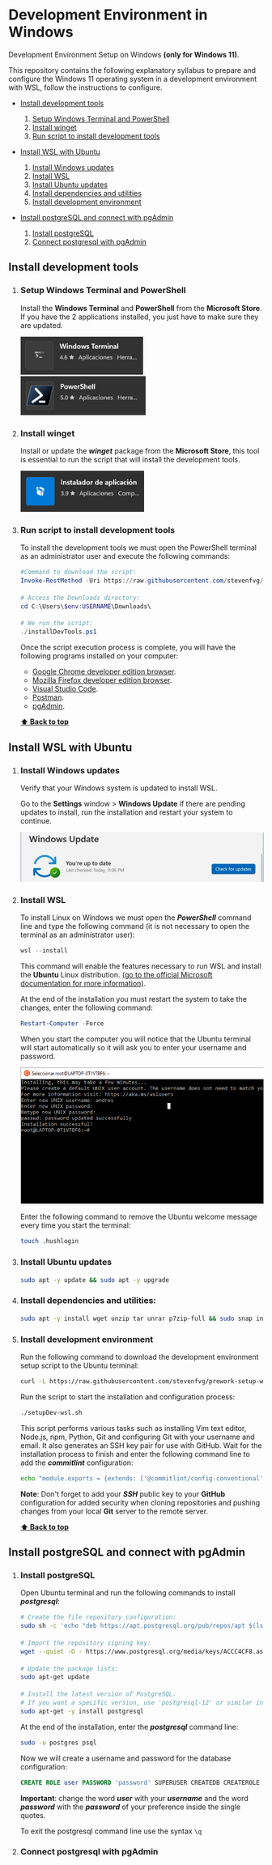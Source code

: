 # Development Environment in Windows

Development Environment Setup on Windows **(only for Windows 11)**. 

This repository contains the following explanatory syllabus to prepare and configure the Windows 11 operating system in a development environment with WSL, follow the instructions to configure.

- [Install development tools](#install-development-tools)
    1. [Setup Windows Terminal and PowerShell](#setup-windows-terminal-and-powershell)
    2. [Install winget](#install-winget)
    3. [Run script to install development tools](#run-script-to-install-development-tools)

- [Install WSL with Ubuntu](#install-wsl-with-ubuntu)
    1. [Install Windows updates](#install-windows-updates)
    2. [Install WSL](#install-wsl)
    3. [Install Ubuntu updates](#install-ubuntu-updates)
    4. [Install dependencies and utilities](#install-dependencies-and-utilities)
    5. [Install development environment](#install-development-environment)
   
- [Install postgreSQL and connect with pgAdmin](#install-postgresql-and-connect-with-pgAdmin)
    1. [Install postgreSQL](#install-postgresql)
    2. [Connect postgresql with pgAdmin](#connect-postgresql-with-pgadmin)
    

## Install development tools

1. ### Setup Windows Terminal and PowerShell

    Install the **Windows Terminal** and **PowerShell** from the **Microsoft Store**. If you have the 2 applications installed, you just have to make sure they are updated.

    ![Windows Terminal](./assets/imgs/153222.png)
    ![PowerShell](./assets/imgs/153223.png)

2. ### Install winget

    Install or update the ***winget*** package from the **Microsoft Store**, this tool is essential to run the script that will install the development tools.

    ![winget](./assets/imgs/153224.png)

3. ### Run script to install development tools

    To install the development tools we must open the PowerShell terminal as an administrator user and execute the following commands:

    ```powershell
    #Command to download the script:
    Invoke-RestMethod -Uri https://raw.githubusercontent.com/stevenfvg/prework-setup-windows/main/scripts/installDevTools.ps1 -OutFile "C:\Users\$env:USERNAME\Downloads\installDevTools.ps1"

    # Access the Downloads directory:
    cd C:\Users\$env:USERNAME\Downloads\

    # We run the script:
    ./installDevTools.ps1
    ```
    Once the script execution process is complete, you will have the following programs installed on your computer:
    
    - [Google Chrome developer edition browser](https://www.google.com/intl/es_us/chrome/dev/).
    - [Mozilla Firefox developer edition browser](https://www.mozilla.org/es-CL/firefox/developer/).
    - [Visual Studio Code](https://code.visualstudio.com/).
    - [Postman](https://www.postman.com/downloads/).
    - [pgAdmin](https://www.pgadmin.org/download/pgadmin-4-windows/).

    **[⬆ Back to top](#development-environment-in-windows)**

## Install WSL with Ubuntu

 1. ### Install Windows updates

    Verify that your Windows system is updated to install WSL.

    Go to the **Settings** window > **Windows Update** if there are pending updates to install, run the installation and restart your system to continue.

    ![Windows Update](./assets/imgs/153225.png)

 2. ### Install WSL

    To install Linux on Windows we must open the ***PowerShell*** command line and type the following command (it is not necessary to open the terminal as an administrator user):

    ```powershell
    wsl --install
    ```
    This command will enable the features necessary to run WSL and install the **Ubuntu** Linux distribution. [(go to the official Microsoft documentation for more information)](https://learn.microsoft.com/en-us/windows/wsl/install).

    At the end of the installation you must restart the system to take the changes, enter the following command:

    ```powershell
    Restart-Computer -Force
    ```    
    When you start the computer you will notice that the Ubuntu terminal will start automatically so it will ask you to enter your username and password.

    ![Terminal Ubuntu](./assets/imgs/153226.png)

    Enter the following command to remove the Ubuntu welcome message every time you start the terminal:

    ```bash
    touch .hushlogin
    ```

 3. ### Install Ubuntu updates

    ```bash
    sudo apt -y update && sudo apt -y upgrade 
    ```

4. ### Install dependencies and utilities:

    ```bash
    sudo apt -y install wget unzip tar unrar p7zip-full && sudo snap install curl
    ```

5. ### Install development environment

    Run the following command to download the development environment setup script to the Ubuntu terminal:

    ```bash
    curl -L https://raw.githubusercontent.com/stevenfvg/prework-setup-windows/main/scripts/setupDev-wsl.sh -O && chmod +x setupDev-wsl.sh
    ```
    Run the script to start the installation and configuration process:

    ```bash
    ./setupDev-wsl.sh
    ```
    This script performs various tasks such as installing Vim text editor, Node.js, npm, Python, Git and configuring Git with your username and email. It also generates an SSH key pair for use with GitHub.
    Wait for the installation process to finish and enter the following command line to add the ***commitlint*** configuration:

    ```bash
    echo "module.exports = {extends: ['@commitlint/config-conventional']}" > commitlint.config.js
    ```

    **Note**: Don't forget to add your ***SSH*** public key to your **GitHub** configuration for added security when cloning repositories and pushing changes from your local **Git** server to the remote server.

    **[⬆ Back to top](#development-environment-in-windows)**

## Install postgreSQL and connect with pgAdmin

 1. ### Install postgreSQL
    
    Open Ubuntu terminal and run the following commands to install ***postgresql***:

    ```bash
    # Create the file repository configuration:
    sudo sh -c 'echo "deb https://apt.postgresql.org/pub/repos/apt $(lsb_release -cs)-pgdg main" > /etc/apt/sources.list.d/pgdg.list'

    # Import the repository signing key:
    wget --quiet -O - https://www.postgresql.org/media/keys/ACCC4CF8.asc | sudo apt-key add -
    
    # Update the package lists:
    sudo apt-get update

    # Install the latest version of PostgreSQL.
    # If you want a specific version, use 'postgresql-12' or similar instead of 'postgresql':
    sudo apt-get -y install postgresql
    ```
    At the end of the installation, enter the ***postgresql*** command line:

    ```bash
    sudo -u postgres psql
    ```

    Now we will create a username and password for the database configuration:

    ```sql
    CREATE ROLE user PASSWORD 'password' SUPERUSER CREATEDB CREATEROLE INHERIT LOGIN;
    ```

    **Important**: change the word ***user*** with your ***username*** and the word ***password*** with the ***password*** of your preference inside the single quotes.

    To exit the postgresql command line use the syntax `\q`
 
 2. ### Connect postgresql with pgAdmin


<!-- 
2. ### Install Oh My Posh

    Open the **PowerShell** terminal and enter the following command:

    ```powershell
    winget install JanDeDobbeleer.OhMyPosh -s winget
    ```
3. ### Install fonts for terminal

    The following command must be run as administrator for the fonts to be installed system-wide. **In case you do not have administrator rights, you can install the sources by adding the --user flag**.

    ```powershell
    oh-my-posh font install
    ```
    Once you have installed a Nerd Font, you will need to configure the Windows Terminal to use it. This can be easily done by modifying the Windows Terminal settings (default shortcut: **CTRL + SHIFT + ,**). In your settings.json file, add the font.face attribute under the defaults attribute in profiles:

    ```json
    {
        "profiles":
        {
            "defaults":
            {
                "font": 
                {
                    "face": "FiraCode Nerd Font Mono"
                }
            }
        }
    }
    ```
4. ### Start Oh My Posh with default theme

    For initialization of **Oh My Posh** enter the following command. 
    
    ```powershell
    oh-my-posh init pwsh --config "$env:POSH_THEMES_PATH\jandedobbeleer.omp.json"

    # command line output
    (@(& 'C:/Users/st3ve/AppData/Local/Programs/oh-my-posh/bin/oh-my-posh.exe' init pwsh --config='C:\Users\st3ve\AppData\Local\Programs\oh-my-posh\themes\jandedobbeleer.omp.json' --print) -join "`n") | Invoke-Expression
    ```
    Copy the output of the command to the following configuration file: 

    ```powershell
    notepad $PROFILE
    ```
    If Notepad displays a pop-up window displaying the following message *"The system cannot find the path specified"*. Enter the following command to create the configuration file:

    ```powershell
    New-Item -Path $PROFILE -Type File -Force
    ```

    Repeat the `notepad $PROFILE` command to open the configuration file.

    Add the output of the command `oh-my-posh init pwsh --config "$env:POSH_THEMES_PATH\jandedobbeleer.omp.json"` to the configuration file `$PROFILE` save the changes and restart the terminal to start Oh My Posh.

5. ### Set Theme in Oh My Posh     

    In this case the default theme "jandedobbeleer.omp.json" is being used. You can choose the one you prefer, consult the [Oh My Posh documentation](https://ohmyposh.dev/docs/themes) to see the list of themes.

    You can also see the list of topics from ***PowerShell*** with the command:

    ```powershell
    Get-PoshThemes
    ```
    To change the theme just change the name of the theme from the `$PROFILE` configuration file.

    ```powershell
    # Open the configuration file
    notepad $PROFILE

    # Change only the name of the theme in the following line:
    (@(& 'C:/Users/st3ve/AppData/Local/Programs/oh-my-posh/bin/oh-my-posh.exe' init pwsh --config='C:\Users\st3ve\AppData\Local\Programs\oh-my-posh\themes\"new theme name".omp.json' --print) -join "`n") | Invoke-Expression

    # Example:
    (@(& 'C:/Users/st3ve/AppData/Local/Programs/oh-my-posh/bin/oh-my-posh.exe' init pwsh --config='C:\Users\st3ve\AppData\Local\Programs\oh-my-posh\themes\pure.omp.json' --print) -join "`n") | Invoke-Expression
    ```
6. ### Install Terminal Icons and enable PSReadLine module

    Install the icon module for the terminal with the following command:

    ```powershell
    Install-Module -Name Terminal-Icons -Repository PSGallery

    # then add option [A] to accept.
    ```
    We add the following lines to the end of the terminal `$PROFILE` file to import the Terminal-Icons module and enable the PSReadLine.

    ```powershell
    Import-Module Terminal-Icons
    Set-PSReadLineOption -PredictionViewStyle ListView
    ```
    To finish, save the changes `Ctrl+S` and restart the terminal.
    
**[⬆ Back to top](#development-environment-in-windows)**

->
